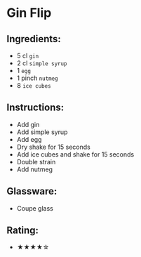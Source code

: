 # Gin Flip

## Ingredients:
- 5 cl `gin`
- 2 cl `simple syrup`
- 1 `egg`
- 1 pinch `nutmeg` <!--  -->
- 8 `ice cubes`

## Instructions:
- Add gin
- Add simple syrup
- Add egg
- Dry shake for 15 seconds
- Add ice cubes and shake for 15 seconds
- Double strain
- Add nutmeg <!--  -->

## Glassware:
- Coupe glass

## Rating:
- ★★★★☆